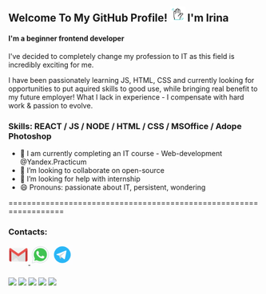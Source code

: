 ## Welcome To My GitHub Profile! <img width="30px" height="30px" src='https://github.com/Stella-de-mario/Stella-de-mario/blob/main/assets/wave.gif' /> I'm Irina

#### I'm a beginner frontend developer

I've decided to completely change my profession to IT as this field is incredibly exciting for me.

I have been passionately learning JS, HTML, CSS and currently looking for opportunities to put aquired skills to good use, while bringing real benefit to my future employer! What I lack in experience - I compensate with hard work & passion to evolve.


### Skills: REACT / JS / NODE / HTML / CSS / MSOffice / Adope Photoshop
 
- 🌱  I am currently completing an IT course - Web-development @Yandex.Practicum 
- 👯 I’m looking to collaborate on open-source 
- 🤔 I’m looking for help with internship 
- 😄 Pronouns: passionate about IT, persistent, wondering 

==================================================================

### Contacts:

<a href="mailto: irina17otr@gmail.com"> <img src='https://github.com/Stella-de-mario/Stella-de-mario/blob/main/assets/icons8-gmail-logo.gif' alt='gmail' width='40' height='40'> </a> [<img src='https://github.com/Stella-de-mario/Stella-de-mario/blob/main/assets/icons8-whatsapp.gif' alt='whatsapp' width='40' height='40'>](https://api.whatsapp.com/send?phone=79502019056&Text%me) [<img src='https://github.com/Stella-de-mario/Stella-de-mario/blob/main/assets/icons8-telegram-app.gif' alt='telegram' width='40' height='40'>](https://t.me/stella_de_mario) 
   

### 
<div>
<img src="https://img.shields.io/badge/html5-%23E34F26.svg?style=for-the-badge&logo=html5&logoColor=white" />
<img src="https://img.shields.io/badge/css3-%231572B6.svg?style=for-the-badge&logo=css3&logoColor=white" />
<img src="https://img.shields.io/badge/javascript-%23323330.svg?style=for-the-badge&logo=javascript&logoColor=%23F7DF1E" />
<img src="https://img.shields.io/badge/react-%2320232a.svg?style=for-the-badge&logo=react&logoColor=%2361DAFB" />
<img src="https://img.shields.io/badge/node.js-6DA55F?style=for-the-badge&logo=node.js&logoColor=white" />
</div>


